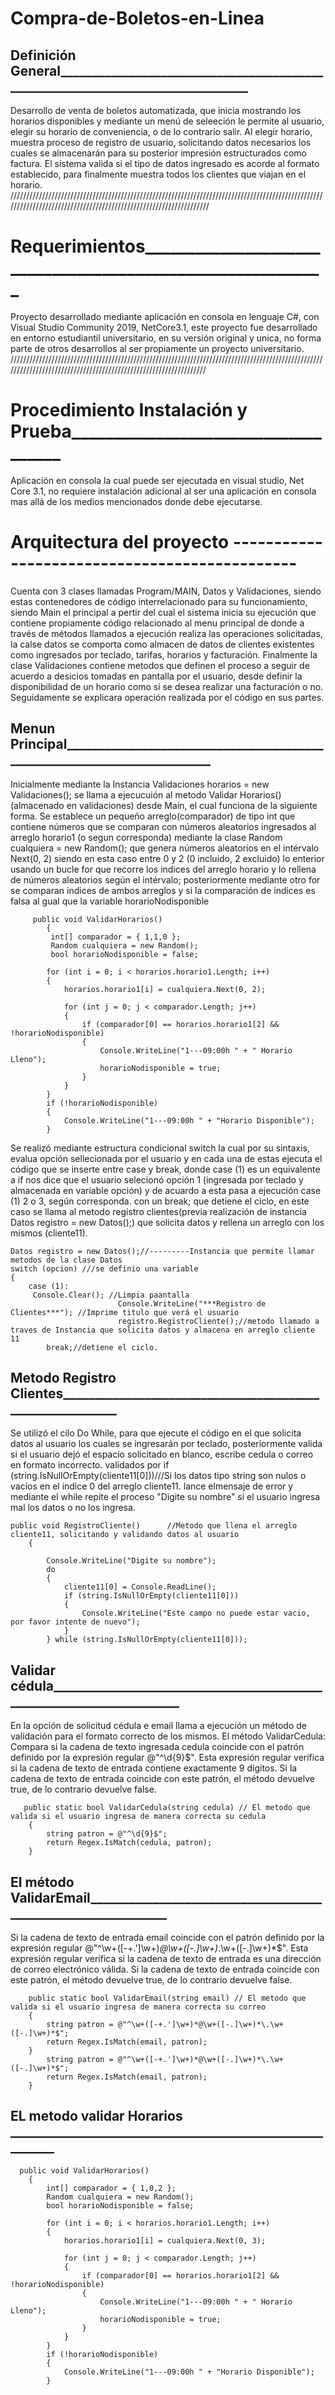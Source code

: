 # Compra-de-Boletos-en-Linea
## Definición General________________________________________________________________________________
Desarrollo de venta de boletos automatizada, que inicia mostrando los horarios disponibles y mediante un menú de seleeción le permite al usuario, elegir su horario  de 
conveniencia, o de lo contrario salir.
Al elegir horario, muestra proceso de registro de usuario, solicitando datos necesarios los cuales se almacenarán para su posterior impresión estructurados como factura.
El sistema valida si el tipo de datos ingresado es acorde al formato establecido, para finalmente muestra todos los clientes que viajan en el horario.
//////////////////////////////////////////////////////////////////////////////////////////////////////////////////////////////////////////////////////////////////
# Requerimientos___________________________________________________________
Proyecto desarrollado mediante aplicación en consola en lenguaje C#, con Visual Studio Community 2019, NetCore3.1, este proyecto fue desarrollado en entorno estudiantil universitario, en su versión original y unica, no forma parte de otros desarrollos al ser propiamente un proyecto universitario.
/////////////////////////////////////////////////////////////////////////////////////////////////////////////////////////////////////////////////////////////////
# Procedimiento Instalación y Prueba____________________________________
Aplicación en consola la cual puede ser ejecutada en visual studio, Net Core 3.1, no requiere instalación adicional al ser una aplicación en consola mas allá de los medios mencionados donde debe ejecutarse.
# Arquitectura del proyecto ----------------------------------------------
Cuenta con 3 clases llamadas Program/MAIN, Datos y Validaciones, siendo estas contenedores de código interrelacionado para su funcionamiento, siendo Main el principal a pertir del cual el sistema inicia su ejecución que contiene propiamente código relacionado al menu principal de donde a través de métodos llamados a ejecución realiza las operaciones solicitadas, la calse datos se comporta como almacen de datos de clientes existentes como ingresados por teclado, tarifas, horarios y facturación. Finalmente la clase Validaciones contiene metodos que definen el proceso a seguir de acuerdo a desicios tomadas en pantalla por el usuario, desde definir la disponibilidad de un horario como si se desea realizar una facturación o no. Seguidamente se explicara operación realizada por el código en sus partes.
## Menun Principal_________________________________________________________________________
Inicialmente mediante la Instancia Validaciones horarios = new Validaciones(); se llama a ejecucuión al metodo Validar Horarios() (almacenado en validaciones) desde Main, el cual funciona de la siguiente forma.
Se establece un pequeño arreglo(comparador) de tipo int que contiene números que se comparan con números aleatorios ingresados al arreglo horario1 (o segun corresponda) mediante la clase Random cualquiera = new Random(); que genera números aleatorios en el intérvalo Next(0, 2) siendo en esta caso entre 0 y 2 (0 incluido, 2 excluido) lo enterior usando un bucle for que recorre los indices del arreglo horario y lo rellena de números aleatorios según el intérvalo; posteriormente mediante otro for se comparan indices de ambos arreglos y si la comparación de indices es falsa al gual que la variable horarioNodisponible 



         public void ValidarHorarios()
            {
             int[] comparador = { 1,1,0 };
             Random cualquiera = new Random();
             bool horarioNodisponible = false;

            for (int i = 0; i < horarios.horario1.Length; i++)
            {
                horarios.horario1[i] = cualquiera.Next(0, 2);

                for (int j = 0; j < comparador.Length; j++)
                {
                    if (comparador[0] == horarios.horario1[2] && !horarioNodisponible)
                    {
                        Console.WriteLine("1---09:00h " + " Horario Lleno");
                        horarioNodisponible = true;
                    }
                }
            }
            if (!horarioNodisponible)
            {
                Console.WriteLine("1---09:00h " + "Horario Disponible");
            }








Se realizó mediante estructura condicional switch la cual por su sintaxis, evalua opción sellecionada por el usuario y en cada una de estas ejecuta el código que se inserte entre case y break, donde case (1) es un equivalente a if nos dice que el usuario selecionó opción 1 (ingresada por teclado y almacenada en variable opción) y de acuardo a esta pasa a ejecución case (1) 2 o 3, según corresponda. con un break; que detiene el ciclo, en este caso se llama al metodo registro clientes(previa realización de instancia  Datos registro = new Datos();) que solicita datos y rellena un arreglo con los mismos (cliente11). 

    Datos registro = new Datos();//---------Instancia que permite llamar metodos de la clase Datos
    switch (opcion) ///se definio una variable
    {
        case (1):
         Console.Clear(); //Limpia paantalla
                            Console.WriteLine("***Registro de Clientes***"); //Imprime titulo que verá el usuario
                            registro.RegistroCliente();//metodo llamado a traves de Instancia que solicita datos y almacena en arreglo cliente 11
            break;//detiene el ciclo.

## Metodo Registro Clientes__________________________________________________________
Se utilizó el cilo Do While, para que ejecute el código en el que  solicita datos al usuario los cuales se ingresarán por teclado, posteriormente valida si el usuario dejó el espacio solicitado en blanco, escribe cedula o correo en formato incorrecto. validados por if (string.IsNullOrEmpty(cliente11[0]))///Si los datos tipo string son nulos o vacíos en el indice 0 del arreglo cliente11. lance elmensaje de error y mediante el while repite el proceso "Digite su nombre" si el usuario ingresa mal los datos o no los ingresa.

    public void RegistroCliente()      //Metodo que llena el arreglo cliente11, solicitando y validando datos al usuario
        {

            Console.WriteLine("Digite su nombre");
            do  
            {
                cliente11[0] = Console.ReadLine();
                if (string.IsNullOrEmpty(cliente11[0]))
                {
                    Console.WriteLine("Este campo no puede estar vacio, por favor intente de nuevo");
                }
            } while (string.IsNullOrEmpty(cliente11[0]));
## Validar cédula______________________________________________________________________
En la opción de solicitud cédula e email llama a ejecución un método de validación para el formato correcto de los mismos.
El método ValidarCedula: Compara si la cadena de texto ingresada cedula coincide con el patrón definido por la expresión regular @"^\d{9}$". Esta expresión regular verifica si la cadena de texto de entrada contiene exactamente 9 dígitos. Si la cadena de texto de entrada coincide con este patrón, el método devuelve true, de lo contrario devuelve false.

       public static bool ValidarCedula(string cedula) // El metodo que valida si el usuario ingresa de manera correcta su cedula
        {
            string patron = @"^\d{9}$";
            return Regex.IsMatch(cedula, patron);
        }

## El método ValidarEmail______________________________________________________________
Si la cadena de texto de entrada email coincide con el patrón definido por la expresión regular @"^\w+([-+.']\w+)*@\w+([-.]\w+)*\.\w+([-.]\w+)*$". Esta expresión regular verifica si la cadena de texto de entrada es una dirección de correo electrónico válida. Si la cadena de texto de entrada coincide con este patrón, el método devuelve true, de lo contrario devuelve false.
        

        public static bool ValidarEmail(string email) // El metodo que valida si el usuario ingresa de manera correcta su correo
        {
            string patron = @"^\w+([-+.']\w+)*@\w+([-.]\w+)*\.\w+([-.]\w+)*$";
            return Regex.IsMatch(email, patron);
        }
            string patron = @"^\w+([-+.']\w+)*@\w+([-.]\w+)*\.\w+([-.]\w+)*$";
            return Regex.IsMatch(email, patron);
        }

## EL metodo validar Horarios _________________________________________________________
      public void ValidarHorarios()
        {
            int[] comparador = { 1,0,2 };
            Random cualquiera = new Random();
            bool horarioNodisponible = false;

            for (int i = 0; i < horarios.horario1.Length; i++)
            {
                horarios.horario1[i] = cualquiera.Next(0, 3);

                for (int j = 0; j < comparador.Length; j++)
                {
                    if (comparador[0] == horarios.horario1[2] && !horarioNodisponible)
                    {
                        Console.WriteLine("1---09:00h " + " Horario Lleno");
                        horarioNodisponible = true;
                    }
                }
            }
            if (!horarioNodisponible)
            {
                Console.WriteLine("1---09:00h " + "Horario Disponible");
            }












